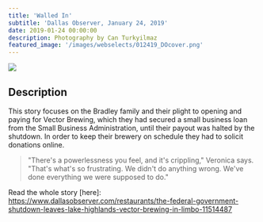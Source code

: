```yaml
---
title: 'Walled In'
subtitle: 'Dallas Observer, January 24, 2019'
date: 2019-01-24 00:00:00
description: Photography by Can Turkyilmaz
featured_image: '/images/webselects/012419_DOcover.png'
---
```


![](/images/webselects/012419_DOcover.png)

## Description

This story focuses on the Bradley family and their plight to opening and paying for Vector Brewing, which they had secured a small business loan from the Small Business Administration, until their payout was halted by the shutdown. In order to keep their brewery on schedule they had to solicit donations online. 

> "There's a powerlessness you feel, and it's crippling," Veronica says. "That's what's so frustrating. We didn't do anything wrong. We've done everything we were supposed to do."


Read the whole story [here]: https://www.dallasobserver.com/restaurants/the-federal-government-shutdown-leaves-lake-highlands-vector-brewing-in-limbo-11514487
